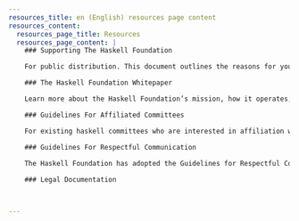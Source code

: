 ```yaml
---
resources_title: en (English) resources page content
resources_content:
  resources_page_title: Resources
  resources_page_content: |
    ### Supporting The Haskell Foundation

    For public distribution. This document outlines the reasons for your organization to get involved with sponsorship for the Haskell Foundation.

    ### The Haskell Foundation Whitepaper

    Learn more about the Haskell Foundation’s mission, how it operates, and how you can get involved.

    ### Guidelines For Affiliated Committees 

    For existing haskell committees who are interested in affiliation with the Haskell Foundation, this document outlines the requirements for participation.

    ### Guidelines For Respectful Communication

    The Haskell Foundation has adopted the Guidelines for Respectful Communication to guide how we interact with one another and with the broader haskell community. This document contains the full text of the Guidelines.
    
    ### Legal Documentation



---    
```

